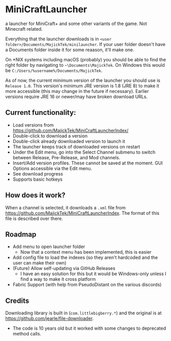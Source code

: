 # MiniCraftLauncher
 a launcher for MiniCraft+ and some other variants of the game. Not Minecraft related.

Everything that the launcher downloads is in `<user folder>/Documents/MajickTek/minilauncher`. If your user folder doesn't have a Documents folder inside it for some reaason, it'll make one.

On \*NIX systems including macOS (probably) you should be able to find the right folder by navigating to `~\Documents\MajickTek`. On Windows this would be `C:/Users/%username%/Documents/MajickTek`.

As of now, the current minimum version of the launcher you should use is `Release 1.0`. This version's minimum JRE version is 1.8 (JRE 8) to make it more accessible (this may change in the future if necessary). Earlier versions require JRE 16 or newer/may have broken download URLs.

## Current functionality:
- Load versions from https://github.com/MajickTek/MiniCraftLauncherIndex/
- Double-click to download a version
- Double-click already downloaded version to launch it
- The launcher keeps track of downloaded versions on restart
- Under the Edit menu, go into the Select Channel submenu to switch between Release, Pre-Release, and Mod channels.
- Insert/Add version profiles. These cannot be saved at the moment. GUI Options accessible via the Edit menu.
- See download progress
- Supports basic hotkeys
## How does it work?
When a channel is selected, it downloads a `.xml` file from https://github.com/MajickTek/MiniCraftLauncherIndex.
The format of this file is described over there.

## Roadmap
- Add menu to open launcher folder
  - Now that a context menu has been implemented, this is easier
- Add config file to load the indexes (so they aren't hardcoded and the user can make their own)
- (Future) Allow self-updating via GitHub Releases
  - I have an easy solution for this but it would be Windows-only unless I find a way to make it cross platform
- Fabric Support (with help from PseudoDistant on the various discords)

## Credits
Downloading library is built in (`com.littlebigberry.*`) and the original is at https://github.com/jearle/file-downloader.
- The code is 10 years old but it worked with some changes to deprecated method calls.
